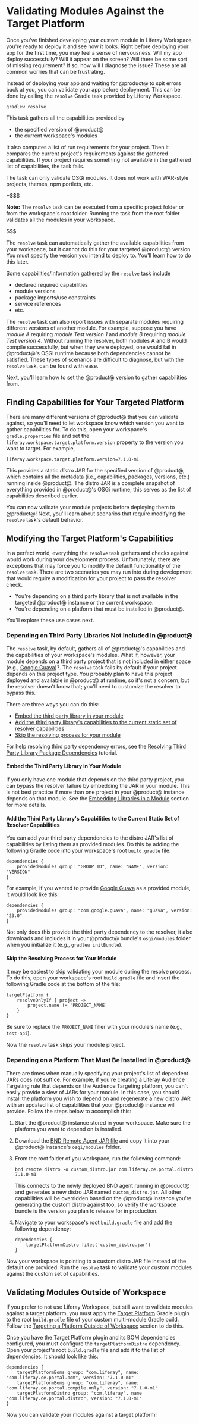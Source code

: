 # Validating Modules Against the Target Platform

Once you've finished developing your custom module in Liferay Workspace, you're
ready to deploy it and see how it looks. Right before deploying your app for the
first time, you may feel a sense of nervousness. Will my app deploy
successfully? Will it appear on the screen? Will there be some sort of missing
requirement? If so, how will I diagnose the issue? These are all common worries
that can be frustrating.

Instead of deploying your app and waiting for @product@ to spit errors back at
you, you can validate your app before deployment. This can be done by calling
the `resolve` Gradle task provided by Liferay Workspace.

    gradlew resolve

This task gathers all the capabilities provided by
    
- the specified version of @product@
- the current workspace's modules

It also computes a list of run requirements for your project. Then it compares
the current project's requirements against the gathered capabilities. If your
project requires something not available in the gathered list of capabilities,
the task fails.

The task can only validate OSGi modules. It does not work with WAR-style
projects, themes, npm portlets, etc.

+$$$

**Note:** The `resolve` task can be executed from a specific project folder or
from the workspace's root folder. Running the task from the root folder
validates all the modules in your workspace.

$$$

The `resolve` task can automatically gather the available capabilities from your
workspace, but it cannot do this for your targeted @product@ version. You must
specify the version you intend to deploy to. You'll learn how to do this later.

Some capabilities/information gathered by the `resolve` task include

- declared required capabilities
- module versions
- package imports/use constraints
- service references
- etc.

The `resolve` task can also report issues with separate modules requiring
different versions of another module. For example, suppose you have *module A*
requiring *module Test version 1* and *module B* requiring *module Test version
4*. Without running the resolver, both modules A and B would compile
successfully, but when they were deployed, one would fail in @product@'s OSGi
runtime because both dependencies cannot be satisfied. These types of scenarios
are difficult to diagnose, but with the `resolve` task, can be found with ease.

Next, you'll learn how to set the @product@ version to gather capabilities from.

## Finding Capabilities for Your Targeted Platform

There are many different versions of @product@ that you can validate against, so
you'll need to let workspace know which version you want to gather capabilities
for. To do this, open your workspace's `gradle.properties` file and set the
`liferay.workspace.target.platform.version` property to the version you want to
target. For example,

    liferay.workspace.target.platform.version=7.1.0-m1

<!-- TODO: Update above version to accurate milestone version syntax. This was a
shot in the dark. -Cody -->

This provides a static *distro* JAR for the specified version of @product@,
which contains all the metadata (i.e., capabilities, packages, versions, etc.)
running inside @product@. The distro JAR is a complete snapshot of everything
provided in @product@'s OSGi runtime; this serves as the list of capabilities
described earlier.

You can now validate your module projects before deploying them to @product@!
Next, you'll learn about scenarios that require modifying the `resolve` task's
default behavior.

## Modifying the Target Platform's Capabilities

In a perfect world, everything the `resolve` task gathers and checks against
would work during your development process. Unfortunately, there are exceptions
that may force you to modify the default functionality of the `resolve` task.
There are two scenarios you may run into during development that would require
a modification for your project to pass the resolver check.

- You're depending on a third party library that is not available in the
  targeted @product@ instance or the current workspace.
- You're depending on a platform that must be installed in @product@.

You'll explore these use cases next.

### Depending on Third Party Libraries Not Included in @product@

The `resolve` task, by default, gathers all of @product@'s capabilities and the
capabilities of your workspace's modules. What if, however, your module depends
on a third party project that is not included in either space (e.g.,
[Google Guava](https://opensource.google.com/projects/guava))?. The `resolve`
task fails by default if your project depends on this project type. You
probably plan to have this project deployed and available in @product@ at
runtime, so it's not a concern, but the resolver doesn't know that; you'll need
to customize the resolver to bypass this.

There are three ways you can do this:

- [Embed the third party library in your module](#embed-the-third-party-project-in-your-module)
- [Add the third party library's capabilities to the current static set of resolver capabilities](#add-the-third-party-librarys-capabilities-to-the-current-static-set-of-resolver-capabilities)
- [Skip the resolving process for your module](#skip-the-resolving-process-for-your-module)

For help resolving third party dependency errors, see the
[Resolving Third Party Library Package Dependencies](/develop/tutorials/-/knowledge_base/7-1/adding-third-party-libraries-to-a-module)
tutorial.

#### Embed the Third Party Library in Your Module

If you only have one module that depends on the third party project, you can
bypass the resolver failure by embedding the JAR in your module. This is not
best practice if more than one project in your @product@ instance depends on
that module. See the
[Embedding Libraries in a Module](/develop/tutorials/-/knowledge_base/7-1/adding-third-party-libraries-to-a-module#embedding-libraries-in-a-module)
section for more details.

#### Add the Third Party Library's Capabilities to the Current Static Set of Resolver Capabilities

You can add your third party dependencies to the distro JAR's list of
capabilities by listing them as provided modules. Do this by adding the
following Gradle code into your workspace's root `build.gradle` file:

    dependencies {
        providedModules group: "GROUP_ID", name: "NAME", version: "VERSION"
    }

For example, if you wanted to provide
[Google Guava](https://opensource.google.com/projects/guava) as a provided
module, it would look like this:

    dependencies {
        providedModules group: "com.google.guava", name: "guava", version: "23.0"
    }

Not only does this provide the third party dependency to the resolver, it also
downloads and includes it in your @product@ bundle's `osgi/modules` folder when
you initialize it (e.g., `gradlew initBundle`).

#### Skip the Resolving Process for Your Module

It may be easiest to skip validating your module during the resolve process. To
do this, open your workspace's root `build.gradle` file and insert the following
Gradle code at the bottom of the file:

    targetPlatform {
        resolveOnlyIf { project ->
            project.name != 'PROJECT_NAME'
        }
    }

Be sure to replace the `PROJECT_NAME` filler with your module's name (e.g.,
`test-api`).

Now the `resolve` task skips your module project.

### Depending on a Platform That Must Be Installed in @product@

There are times when manually specifying your project's list of dependent JARs
does not suffice. For example, if you're creating a Liferay Audience Targeting
rule that depends on the Audience Targeting platform, you can't easily provide a
slew of JARs for your module. In this case, you should install the platform you
wish to depend on and regenerate a new distro JAR with an updated list of
capabilities that your @product@ instance will provide. Follow the steps below
to accomplish this:

<!-- The below process will likely be automated in Blade at some point. -Cody -->

1.  Start the @product@ instance stored in your workspace. Make sure the
    platform you want to depend on is installed.

2.  Download the
    [BND Remote Agent JAR file](https://search.maven.org/#search%7Cga%7C1%7Cbiz.aqute.remote.agent)
    and copy it into your @product@ instance's `osgi/modules` folder.

3.  From the root folder of you workspace, run the following command:

        bnd remote distro -o custom_distro.jar com.liferay.ce.portal.distro 7.1.0-m1

    <!-- TODO: Update milestone version with correct syntax, when available. -Cody -->

    This connects to the newly deployed BND agent running in @product@ and
    generates a new distro JAR named `custom_distro.jar`. All other capabilities
    will be overridden based on the @product@ instance you're generating the
    custom distro against too, so verify the workspace bundle is the version you
    plan to release for in production.

4.  Navigate to your workspace's root `build.gradle` file and add the following
    dependency:

        dependencies {
            targetPlatformDistro files('custom_distro.jar')
        }

Now your workspace is pointing to a custom distro JAR file instead of the
default one provided. Run the `resolve` task to validate your custom modules
against the custom set of capabilities.

## Validating Modules Outside of Workspace

<!-- TODO: Remove this section once the reference doc for the Gradle plugin is
available. This is just gives a taste of targeting a platform for those who
don't want to use Workspace. More details will be provided in reference doc.
-Cody -->

If you prefer to not use Liferay Workspace, but still want to validate modules
against a target platform, you must apply the
[Target Platform](https://github.com/liferay/liferay-portal/tree/master/modules/sdk/gradle-plugins-target-platform)
Gradle plugin to the root `build.gradle` file of your custom multi-module Gradle
build. Follow the
[Targeting a Platform Outside of Workspace](/develop/tutorials/-/knowledge_base/7-1/managing-the-target-platform-for-liferay-workspace#targeting-a-platform-outside-of-workspace)
section to do this.

Once you have the Target Platform plugin and its BOM dependencies configured,
you must configure the `targetPlatformDistro` dependency. Open your project's
root `build.gradle` file and add it to the list of dependencies. It should look
like this:

    dependencies {
        targetPlatformBoms group: "com.liferay", name: "com.liferay.ce.portal.bom", version: "7.1.0-m1"
        targetPlatformBoms group: "com.liferay", name: "com.liferay.ce.portal.compile.only", version: "7.1.0-m1"
        targetPlatformDistro group: "com.liferay", name "com.liferay.ce.portal.distro", version: "7.1.0-m1"
    }

<!-- TODO: Update above versions to accurate milestone version syntax. This was
a shot in the dark. -Cody -->

Now you can validate your modules against a target platform!
